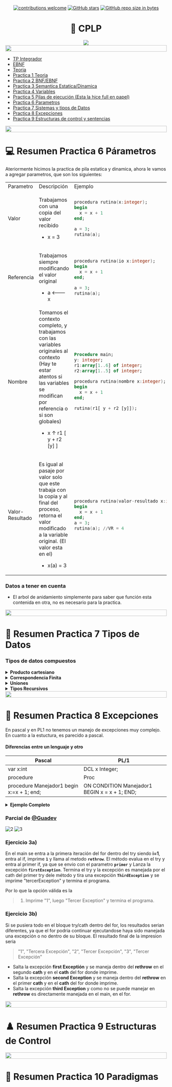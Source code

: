 <div align="center">

[![contributions welcome](https://img.shields.io/badge/contributions-welcome-brightgreen.svg?style=flat)](https://github.com/Nomadiix/CPLP)
[![GitHub stars](https://img.shields.io/github/stars/Nomadiix/CPLP)](https://github.com/FabianMartinez1234567/CPLP/stargazers/)
[![GitHub repo size in bytes](https://img.shields.io/github/repo-size/Nomadiix/CPLP)](https://github.com/Nomadiix/CPLP)
 </div>

<h1 align="center"> 🧠 CPLP</h1>
<div align="center">
<img src="https://media.giphy.com/media/3oz8xNkfjM07d7dK0w/giphy.gif"/>
</div>

<img src= 'https://i.gifer.com/origin/8c/8cd3f1898255c045143e1da97fbabf10_w200.gif' height="20" width="100%">

- [TP Integrador](/Documentos/tpIntegrador.md)
- [EBNF](/Documentos/EBNF.md)
- [Teoria](/Documentos/Teoria.md)
- [Practica 1 Teoria](/Documentos/Practica1.md)
- [Practica 2 BNF/EBNF](/Documentos/Practica2.md)
- [Practica 3 Semantica Estatica/Dinamica](/Documentos/Practica3.md)
- [Practica 4 Variables](/Documentos/Practica4.md)
- [Practica 5 Pilas de ejecución (Esta la hice full en papel)](/Documentos/Practica5.md)
- [Practica 6 Parametros](/Documentos/Practica6.md)
- [Practica 7 Sistemas y tipos de Datos](/Documentos/Practica7.md)
- [Practica 8 Excepciones](/Documentos/Practica8.md)
- [Practica 9 Estructuras de control y sentencias](/Documentos/Practica9.md)

<img src= 'https://i.gifer.com/origin/8c/8cd3f1898255c045143e1da97fbabf10_w200.gif' height="20" width="100%">

# 💻 Resumen Practica 6 Párametros

Ateriormente hicimos la practica de pila estatica y dinamica, ahora le vamos a agregar parametros, que son los siguientes:


<table>
<tr><td>Parametro</td><td>Descripción</td><td>Ejemplo</td></tr>
<tr><td>Valor</td><td>

Trabajamos con una copia del valor recibido 
- x = 3

</td><td>

```ada
procedura rutina(x:integer);
begin
  x = x + 1
end;

a = 3;
rutina(a);
```

</td></tr>
<tr><td>Referencia</td><td>

Trabajamos siempre modificando el valor original
- a <--- x

</td><td>

```ada
procedura rutina(io x:integer);
begin
  x = x + 1
end;

a = 3;
rutina(a);
```

</td></tr>
<tr><td>Nombre</td><td>
Tomamos el contexto completo, y trabajamos con las variables originales al contexto (Hay te estar atentos si las variables se modifican por referencia o si son globales)

- x ↑ r1 [ y + r2 [y] ]

</td><td>

```ada
Procedure main;
y: integer;
r1:array[1..6] of integer;
r2:array[1..5] of integer;

procedura rutina(nombre x:integer);
begin
  x = x + 1
end;

rutina(r1[ y + r2 [y]]);
```

</td></tr>
<tr><td>Valor-Resultado</td><td>

Es igual al pasaje por valor solo que este trabaja con la copia y al final del proceso, retorna el valor modificado a la variable original. (El valor esta en el)
- x(a) = 3 

</td><td>

```ada
procedura rutina(valor-resultado x:integer);
begin
  x = x + 1
end;
a = 3;
rutina(a); //VR = 4
```

</td></tr>
</table>

### Datos a tener en cuenta

- El arbol de anidamiento simplemente para saber que función esta contenida en otra, no es necesario para la practica.

<img src= 'https://i.gifer.com/origin/8c/8cd3f1898255c045143e1da97fbabf10_w200.gif' height="20" width="100%">


# 👾 Resumen Practica 7 Tipos de Datos

### Tipos de datos compuestos

<details > <summary> <b> Producto cartesiano </b> </summary> 

Es un **conjunto cuyos elementos están ordenados n-tupla**, es decir, es una construcción en teoría de conjuntos y programación que combina dos conjuntos o tipos de datos para formar un nuevo conjunto o tipo cuyos elementos contienen una combinación de elementos de ambos conjuntos. En programación, esto puede representarse mediante una estructura de datos que contiene múltiples campos o propiedades**.** Por ejemplo, los registros. Es una relación 1 a muchos

#### Producto Cartesiano

<table> <td>

```python
tuple = (
  'physics',
  'chemistry', 
  1997, 2000
  )
```
</td><td>

```java
class Persona {
  String nombre;
  String apellido;
  int edad;
}
```
</td></table>



#### Producta Cartesiano y Recursión


<table> <td>

```C
typedef struct _nodoLista {
  void *dato;
  struct _nodoLista *siguiente
} nodoLista;
typedef struct _lista {
  int cantidad;
  nodoLista *primero
} Lista;
```
</td><td>

```Haskell
data ArbolBinarioInt =
Nil |
Nodo int
(ArbolBinarioInt dato)
(ArbolBinarioInt dato)
```
</td></table>

</details>
<details> <summary> <b> Correspondencia Finita </b> </summary>

La correspondencia finita se refiere a una relación uno a uno entre los elementos de dos conjuntos finitos. Para cada elemento en el primer conjunto, hay exactamente un elemento correspondiente en el segundo conjunto, y viceversa. Esta correspondencia puede ser representada mediante una función que asigna cada elemento del primer conjunto a un único elemento del segundo conjunto. El tipo de dato serían los arreglos.

<table> <td>

```Ruby
hash = {
  uno: 1,
  dos: 2,
  tres: 3,
  cuatro: 4
}
```
</td><td>

```php
function doble($x) {
  return 2 * $x;
}
```
</td></table>


</details>
<details> <summary> <b> Uniones </b> </summary>

Las uniones, también conocidas como sum type o tipo suma, son una construcción en programación que permite combinar varios tipos de datos en uno solo. En una unión, un valor puede pertenecer a uno de los tipos dentro de la unión. Esto se puede utilizar para representar alternativas o opciones donde un valor puede ser de diferentes tipos.



<table> <td>

```C
union codigo {
  int numero;
  char id;
};
```
</td><td>

```Haskell
data Color =
  Rojo |
  Verde |
  Azul
```

</td></table>





</details>
<details> <summary> <b> Tipos Recursivos </b> </summary> 

Los tipos recursivos son aquellos que se definen en términos de sí mismos. Esto significa que un tipo puede contener instancias de sí mismo como parte de su estructura. Los tipos recursivos son útiles para modelar estructuras de datos que contienen referencias a sí mismas, como árboles o listas enlazadas. Esta recursividad permite
la construcción de estructuras de datos complejas y anidadas.

#### Producto Cartesiano y Recursión

<table> <td>

```C
typedef struct _nodoLista {
  void *dato;
  struct _nodoLista *siguiente
} nodoLista;
typedef struct _lista {
  int cantidad;
  nodoLista *primero
} Lista;
```
</td><td>

```Haskell
data ArbolBinarioInt =
Nil |
Nodo int
(ArbolBinarioInt dato)
(ArbolBinarioInt dato)
```

</td></table>

</details>

<img src= 'https://i.gifer.com/origin/8c/8cd3f1898255c045143e1da97fbabf10_w200.gif' height="20" width="100%">


# 🤖 Resumen Practica 8 Excepciones

En pascal y en PL1 no tenemos un manejo de excepciones muy complejo. En cuanto a la estuctura, es parecido a pascal.

#### Diferencias entre un lenguaje y otro

| Pascal | PL/1 |
| ------ | ---- |
| var x:int | DCL x Integer; |
| procedure | Proc |
| procedure Manejador1 begin x:=x + 1; end; | ON CONDITION Manejador1 BEGIN x = x + 1; END; |


<details> <summary> <b> Ejemplo Completo </b> </summary> 

<table><tr><td>Pascal</td><td>PL/1</td></tr>
<tr><td>

```pascal
Program Principal;
var x:int; b1,b2:boolean;

Procedure P (b1:boolean);
  var x:int;
  Procedure Manejador1
  begin
    x:=x + 1;
  end;
begin
  x:=1;
  if b1=true then Manejador1;
  x:=x+4;
end;

Procedure Manejador2;
begin
  x:=x * 100;
end;

Begin
  x:=4;
  b2:=true;
  b1:=false;
  if b1=false then Manejador2;
  P(b);
  write (x);
End
```
</td><td>

```PL/1
Prog Principal;
  DCL x Integer;
  DCL b1,b2 Boolean;
PROC P (b1 Boolean);
  DCL x Integer;
BEGIN
  ON CONDITION Manejador1 BEGIN x = x + 1; END;
  X = 1;
  IF b1=true THEN SIGNAL CONDITION Manejador1
  x = x + 4;
END;
BEGIN
  ON CONDITION Manejador2 BEGIN x = x * 100; END;
  X = 4;
  b2 = true;
  b1 = false;
  IF b1=false THEN SIGNAL CONDITION Manejador2
  P(b1);
  WRITE (x);
END.
```

</td></tr></table>

</details>

### Parcial de [@Guadev](https://github.com/guadaevequoz)

![2](https://github.com/Fabian-Martinez-Rincon/Fabian-Martinez-Rincon/assets/55964635/fbd524bf-d6b7-41c5-9d78-31534791b5aa)
![3](https://github.com/Fabian-Martinez-Rincon/Fabian-Martinez-Rincon/assets/55964635/acea487b-d0a4-41fb-8637-674a62d07055)

### Ejercicio 3a)

En el main se entra a la primera iteración del for dentro del try siendo **i=1**, entra al if, imprime **`1`** y llama al metodo **`rethrow`**. El método evalua en el try y entra al primer if, ya que se envio con el parametro **`primer`** y Lanza la excepción **`firstException`**. Termina el try y la excepción es manejada por el cath del primer try dele método y tira una excepción **`ThirdException`** y se imprime "tercerException" y termina el programa.

Por lo que la opción válida es la 

>1) Imprime "1", luego "Tercer Exception" y termina el programa.

### Ejercicio 3b)

Si se pusiera todo en el bloque try/cath dentro del for, los resultados serian diferentes, ya que el for podria continuar ejecutandose haya sido manejada una excepción o no dentro de su bloque. El resultado final de la impresion seria

> "1", "Tercera Excepción", "2", "Tercer Excepción", "3", "Tercer Excepción"

- Salta la excepción **first Exceptión** y se maneja dentro del **rethrow** en el segundo **cath** y en el **cath** del for donde imprime.
- Salta la excepción **second Exception** y se maneja dentro del **rethrow** en el primer **cath** y en el **cath** del for donde imprime.
- Salta la excepción **third Exception** y como no se puede manejar en **rethrow** es directamente manejada en el main, en el for.



<img src= 'https://i.gifer.com/origin/8c/8cd3f1898255c045143e1da97fbabf10_w200.gif' height="20" width="100%">


# ♟️ Resumen Practica 9 Estructuras de Control

<img src= 'https://i.gifer.com/origin/8c/8cd3f1898255c045143e1da97fbabf10_w200.gif' height="20" width="100%">


# 🎲 Resumen Practica 10 Paradigmas
